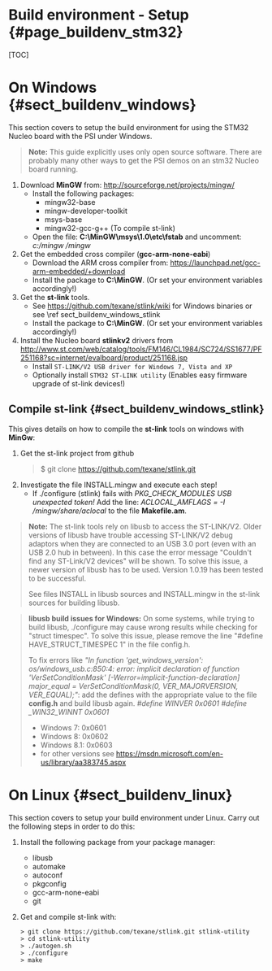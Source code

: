 Build environment - Setup {#page_buildenv_stm32}
============

[TOC]

# On Windows   {#sect_buildenv_windows}
This section covers to setup the build environment for using the STM32 Nucleo
board with the PSI under Windows.

> **Note:** This guide explicitly uses only open source software. There are probably
> many other ways to get the PSI demos on an stm32 Nucleo board running.

1. Download **MinGW** from: http://sourceforge.net/projects/mingw/
   - Install the following packages:
      * mingw32-base
      * mingw-developer-toolkit
      * msys-base
      * mingw32-gcc-g++ (To compile st-link)
   - Open the file: **C:\\MinGW\\msys\\1.0\\etc\\fstab** and uncomment: *c:/mingw /mingw*
2. Get the embedded cross compiler (**gcc-arm-none-eabi**)
   - Download the ARM cross compiler from:
     https://launchpad.net/gcc-arm-embedded/+download
   - Install the package to **C:\\MinGW**. (Or set your environment variables accordingly!)
3. Get the **st-link** tools.
   - See https://github.com/texane/stlink/wiki for Windows binaries or see \ref sect_buildenv_windows_stlink
   - Install the package to **C:\\MinGW**. (Or set your environment variables accordingly!)
4. Install the Nucleo board **stlinkv2** drivers from
   http://www.st.com/web/catalog/tools/FM146/CL1984/SC724/SS1677/PF251168?sc=internet/evalboard/product/251168.jsp
   - Install `ST-LINK/V2 USB driver for Windows 7, Vista and XP`
   - Optionally install `STM32 ST-LINK utility`
     (Enables easy firmware upgrade of st-link devices!)

## Compile st-link   {#sect_buildenv_windows_stlink}
This gives details on how to compile the **st-link** tools on windows with
**MinGw**:
1. Get the st-link project from github
    > $ git clone https://github.com/texane/stlink.git
2. Investigate the file INSTALL.mingw and execute each step!
    - If ./configure (stlink) fails with *PKG_CHECK_MODULES USB unexpected token!*
      Add the line: *ACLOCAL_AMFLAGS = -I /mingw/share/aclocal* to the file **Makefile.am**.

> **Note:** The st-link tools rely on libusb to access the ST-LINK/V2.
> Older versions of libusb have trouble accessing ST-LINK/V2 debug adaptors
> when they are connected to an USB 3.0 port (even with an USB 2.0 hub in
> between). In this case the error message "Couldn't find any ST-Link/V2
> devices" will be shown.
> To solve this issue, a newer version of libusb has to be used.
> Version 1.0.19 has been tested to be successful.
>
> See files INSTALL in libusb sources and INSTALL.mingw in the st-link
> sources for building libusb.

> **libusb build issues for Windows:** On some systems, while trying to
> build libusb, ./configure may cause wrong results while checking for
> "struct timespec". To solve this issue, please remove the line
> "#define HAVE_STRUCT_TIMESPEC 1" in the file config.h.
>
> To fix errors like *"In function 'get_windows_version':
> os/windows_usb.c:850:4: error: implicit declaration of function
> 'VerSetConditionMask' [-Werror=implicit-function-declaration] major_equal
> = VerSetConditionMask(0, VER_MAJORVERSION, VER_EQUAL);"*:
> add the defines with the appropriate value to the file **config.h** and
> build libusb again.
> *#define WINVER 0x0601*
> *#define _WIN32_WINNT 0x0601*
>
> - Windows 7: 0x0601
> - Windows 8: 0x0602
> - Windows 8.1: 0x0603
> - for other versions see https://msdn.microsoft.com/en-us/library/aa383745.aspx

# On Linux   {#sect_buildenv_linux}
This section covers to setup your build environment under Linux. Carry out the
following steps in order to do this:

1. Install the following package from your package manager:
   - libusb
   - automake
   - autoconf
   - pkgconfig
   - gcc-arm-none-eabi
   - git
2. Get and compile st-link with:

       > git clone https://github.com/texane/stlink.git stlink-utility
       > cd stlink-utility
       > ./autogen.sh
       > ./configure
       > make
